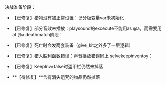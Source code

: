 决战准备阶段：
- 【已修复】猎物没有被正常设置：记分板变量var未初始化
- 【已修复】部分音效未播放：playsound的excecute不能用as @a，而需要用at @a
deathmatch阶段：
- 【已修复】死亡时会发两套装备（give_kit之外多了一层逻辑）
- 【已修复】猎人胜利函数错误：声音播放错误同上
selvekeepinventoy：
- 【已修复】KeepInv=false时盔甲栏仍然未掉落

- **【待修复】**含有消失诅咒的物品仍然掉落